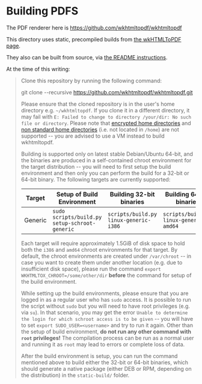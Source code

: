Building PDFS
================

The PDF renderer here is https://github.com/wkhtmltopdf/wkhtmltopdf

This directory uses static, precompiled builds from [the wkHTMLToPDF page](https://wkhtmltopdf.org/downloads.html).

They also can be built from source, via [the README instructions](https://github.com/wkhtmltopdf/wkhtmltopdf/blob/master/INSTALL.md#linux).

At the time of this writing:

>Clone this repository by running the following command:
>
>    git clone --recursive https://github.com/wkhtmltopdf/wkhtmltopdf.git
>
>Please ensure that the cloned repository is in the user's home directory
>e.g. `~/wkhtmltopdf`. If you clone it in a different directory, it may
>fail with `E: Failed to change to directory /your/dir: No such file or directory`.
>Please note that [encrypted home directories](https://bugs.launchpad.net/ubuntu/+source/schroot/+bug/791908)
>and [non standard home directories](https://github.com/wkhtmltopdf/wkhtmltopdf/issues/1804)
>(i.e. not located in `/home`) are not supported -- you are advised to
>use a VM instead to build wkhtmltopdf.
>
>Building is supported only on latest stable Debian/Ubuntu 64-bit, and
>the binaries are produced in a self-contained chroot environment for the
>target distribution -- you will need to first setup the build environment
>and then only you can perform the build for a 32-bit or 64-bit binary.
>The following targets are currently supported:
>
>
>Target         | Setup of Build Environment                    | Building 32-bit binaries                 |  Building 64-bit binaries
>------         | --------------------------                    | ------------------------                 |  ------------------------
>Generic        | `sudo scripts/build.py setup-schroot-generic` | `scripts/build.py linux-generic-i386`    | `scripts/build.py linux-generic-amd64`
>
>
>Each target will require approximately 1.5GiB of disk space to hold both
>the `i386` and `amd64` chroot environments for that target. By default,
>the chroot environments are created under `/var/chroot` -- in case you
>want to create them under another location (e.g. due to insufficient disk
>space), please run the command `export WKHTMLTOX_CHROOT=/some/other/dir`
>**before** the command for setup of the build environment.
>
>While setting up the build environments, please ensure that you are logged
>in as a regular user who has `sudo` access. It is possible to run the script
>without `sudo` but you will need to have root privileges (e.g. via `su`). In
>that scenario, you may get the error `Unable to determine the login for which schroot access is to be given`
>-- you will have to set `export SUDO_USER=<username>` and try to run it again.
>Other than the setup of build environment, **do not run any other command
>with `root` privileges!** The compilation process can be run as a normal
>user and running it as `root` may lead to errors or complete loss of data.
>
>After the build environment is setup, you can run the command mentioned above
>to build either the 32-bit or 64-bit binaries, which should generate a
>native package (either DEB or RPM, depending on the distribution) in the
>`static-build/` folder.
>
